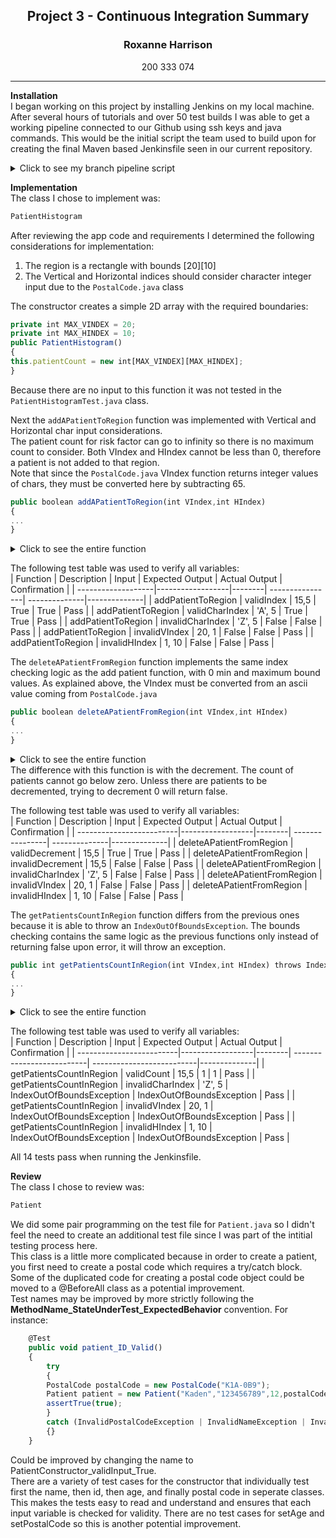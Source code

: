 <h2 align="center">Project 3 - Continuous Integration Summary</h2>
<h3 align="center">Roxanne Harrison</h3>
<p align="center">200 333 074</p>

---
**Installation**  
I began working on this project by installing Jenkins on my local machine.  After several hours of tutorials and over 50 test builds I was able to get a working pipeline connected to our Github using ssh keys and java commands.  This would be the initial script the team used to build upon for creating the final Maven based Jenkinsfile seen in our current repository.  

<details>
<summary>Click to see my branch pipeline script</summary>

```javascript
pipeline {

    agent any
    stages {

        stage('Checkout Codebase'){
            steps{
                cleanWs()
                checkout scm: [$class: 'GitSCM', branches: [[name: '*/roxanne']],userRemoteConfigs:
                [[credentialsId: 'github-ssh-key', url: 'git@github.com:rishabhprasad/ENSE375GroupA.git']]]
            }
        }

        stage('Build'){
            steps{
                sh 'mvn compile -f RiskMeter/pom.xml'
            } 
        }

        stage('Test'){
            steps{
                sh 'mvn test -f RiskMeter/pom.xml'
                
               
        }
       }
    }

}
```
</details>

**Implementation**    
The class I chose to implement was:  
```javascript
PatientHistogram
```
After reviewing the app code and requirements I determined the following considerations for implementation: 
1. The region is a rectangle with bounds [20][10]  
2. The Vertical and Horizontal indices should consider character integer input due to the `PostalCode.java` class  

The constructor creates a simple 2D array with the required boundaries: 

```javascript
private int MAX_VINDEX = 20;
private int MAX_HINDEX = 10;
public PatientHistogram() 
{
this.patientCount = new int[MAX_VINDEX][MAX_HINDEX];
}
```
Because there are no input to this function it was not tested in the `PatientHistogramTest.java` class.  

Next the `addAPatientToRegion` function was implemented with Vertical and Horizontal char input considerations.  
The patient count for risk factor can go to infinity so there is no maximum count to consider.
Both VIndex and HIndex cannot be less than 0, therefore a patient is not added to that region.  
Note that since the `PostalCode.java` VIndex function returns integer values of chars, they must be converted here by subtracting 65. 
```javascript
public boolean addAPatientToRegion(int VIndex,int HIndex)
{
...
}
```
<details>
<summary>Click to see the entire function</summary>

```javascript
public boolean addAPatientToRegion(int VIndex,int HIndex)
{
    // CHECK BOUNDS ON INDEX
    if(HIndex <0 || HIndex>= MAX_HINDEX)return false;
    if(VIndex <0)return false;
    if(VIndex >= MAX_VINDEX && VIndex < 65)return false;
    if(VIndex > 84)return false;
    // CHANGE ASCII CHAR VALUES FROM POSTAL CODE
    if(VIndex >= 65 && VIndex <= 84) VIndex = VIndex - 65;
    // INCREMENT THE COUNT IN THAT REGION
    int count = patientCount[VIndex][HIndex];
    count++;
    patientCount[VIndex][HIndex] = count;
    // NO MAX TO CONSIDER THEREFORE RETURN TRUE
    return true;
}
```
</details>

The following test table was used to verify all variables:  
| Function           | Description      | Input  | Expected Output | Actual Output | Confirmation |
| -------------------|------------------|--------| ----------------| --------------|--------------|
| addPatientToRegion | validIndex       | 15,5   | True            | True          | Pass         |
| addPatientToRegion | validCharIndex   | 'A', 5 | True            | True          | Pass         |
| addPatientToRegion | invalidCharIndex | 'Z', 5 | False           | False         | Pass         |
| addPatientToRegion | invalidVIndex    | 20, 1  | False           | False         | Pass         |
| addPatientToRegion | invalidHIndex    | 1, 10  | False           | False         | Pass         |  

The `deleteAPatientFromRegion` function implements the same index checking logic as the add patient function, with 0 min and maximum bound values.  As explained above, the VIndex must be converted from an ascii value coming from `PostalCode.java`  

```javascript
public boolean deleteAPatientFromRegion(int VIndex,int HIndex)
{
...
}
```
<details>
<summary>Click to see the entire function</summary>

```javascript
public boolean deleteAPatientFromRegion(int VIndex,int HIndex)
{
	 // CHECK BOUNDS ON INDEX
	 if(HIndex <0 || HIndex>= MAX_HINDEX)return false;
	 if(VIndex <0)return false;
	 if(VIndex >= MAX_VINDEX && VIndex < 65)return false;
	 if(VIndex > 84)return false;
	 // CHANGE ASCII CHAR VALUES FROM POSTAL CODE
	 if(VIndex >= 65 && VIndex <= 84) VIndex = VIndex - 65;
	 // CHECK MINIMUM VALUE BEFORE DECREMENTING
	 int count = patientCount[VIndex][HIndex];
	 if(count == 0) return false;
     // DECREMENT THE COUNT IN THAT REGION
	 count--;
	 patientCount[VIndex][HIndex] = count;
     return true; 
}
```
</details>
The difference with this function is with the decrement. The count of patients cannot go below zero.  Unless there are patients to be decremented, trying to decrement 0 will return false.  

The following test table was used to verify all variables:  
| Function                 | Description      | Input  | Expected Output | Actual Output | Confirmation |
| -------------------------|------------------|--------| ----------------| --------------|--------------|
| deleteAPatientFromRegion | validDecrement   | 15,5   | True            | True          | Pass         |
| deleteAPatientFromRegion | invalidDecrement | 15,5   | False           | False         | Pass         |
| deleteAPatientFromRegion | invalidCharIndex | 'Z', 5 | False           | False         | Pass         |
| deleteAPatientFromRegion | invalidVIndex    | 20, 1  | False           | False         | Pass         |
| deleteAPatientFromRegion | invalidHIndex    | 1, 10  | False           | False         | Pass         |  


The `getPatientsCountInRegion` function differs from the previous ones because it is able to throw an `IndexOutOfBoundsException`. The bounds checking contains the same logic as the previous functions only instead of returning false upon error, it will throw an exception. 

```javascript
public int getPatientsCountInRegion(int VIndex,int HIndex) throws IndexOutOfBoundsException
{
...
}
```
<details>
<summary>Click to see the entire function</summary>

```javascript
public int getPatientsCountInRegion(int VIndex,int HIndex) throws IndexOutOfBoundsException
{
    // CHECK BOUNDS ON INDEX
    if(HIndex <0 || HIndex>= MAX_HINDEX) throw new IndexOutOfBoundsException();
    if(VIndex <0)throw new IndexOutOfBoundsException();
    if(VIndex >= MAX_VINDEX && VIndex < 65)throw new IndexOutOfBoundsException();
    if(VIndex > 84)throw new IndexOutOfBoundsException();
    // CHANGE ASCII CHAR VALUES FROM POSTAL CODE
    if(VIndex >= 65 && VIndex <= 84) VIndex = VIndex - 65;
    int count = patientCount[VIndex][HIndex];
    return count;
}
```
</details>

The following test table was used to verify all variables:  
| Function                 | Description      | Input  | Expected Output           | Actual Output             | Confirmation |
| -------------------------|------------------|--------| --------------------------| --------------------------|--------------|
| getPatientsCountInRegion | validCount       | 15,5   | 1                         | 1                         | Pass         |
| getPatientsCountInRegion | invalidCharIndex | 'Z', 5 | IndexOutOfBoundsException | IndexOutOfBoundsException | Pass         |
| getPatientsCountInRegion | invalidVIndex    | 20, 1  | IndexOutOfBoundsException | IndexOutOfBoundsException | Pass         |
| getPatientsCountInRegion | invalidHIndex    | 1, 10  | IndexOutOfBoundsException | IndexOutOfBoundsException | Pass         | 

All 14 tests pass when running the Jenkinsfile. 

**Review**    
The class I chose to review was:  
```javascript
Patient
```
We did some pair programming on the test file for `Patient.java` so I didn't feel the need to create an additional test file since I was part of the intitial testing process here.  
This class is a little more complicated because in order to create a patient, you first need to create a postal code which requires a try/catch block. Some of the duplicated code for creating a postal code object could be moved to a @BeforeAll class as a potential improvement.  
Test names may be improved by more strictly following the **MethodName_StateUnderTest_ExpectedBehavior** convention.  For instance: 

```javascript
    @Test
    public void patient_ID_Valid()
    {
        try
        {
        PostalCode postalCode = new PostalCode("K1A-0B9");
        Patient patient = new Patient("Kaden","123456789",12,postalCode);
        assertTrue(true);
        }
        catch (InvalidPostalCodeException | InvalidNameException | InvalidAgeException | InvalidIDException e)
        {}
    }
```
Could be improved by changing the name to PatientConstructor_validInput_True.  
There are a variety of test cases for the constructor that individually test first the name, then id, then age, and finally postal code in seperate classes.  This makes the tests easy to read and understand and ensures that each input variable is checked for validity. There are no test cases for setAge and setPostalCode so this is another potential improvement. 
